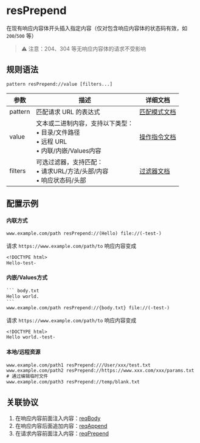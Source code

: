 # resPrepend
在现有响应内容体开头插入指定内容（仅对包含响应内容体的状态码有效，如 `200`/`500` 等）
> ⚠️ 注意：204、304 等无响应内容体的请求不受影响

## 规则语法
``` txt
pattern resPrepend://value [filters...]
```
| 参数    | 描述                                                         | 详细文档                  |
| ------- | ------------------------------------------------------------ | ------------------------- |
| pattern | 匹配请求 URL 的表达式                                        | [匹配模式文档](./pattern) |
| value   | 文本或二进制内容，支持以下类型：<br/>• 目录/文件路径<br/>• 远程 URL<br/>• 内联/内嵌/Values内容 | [操作指令文档](./operation)   |
| filters | 可选过滤器，支持匹配：<br/>• 请求URL/方法/头部/内容<br/>• 响应状态码/头部 | [过滤器文档](./filters) |

## 配置示例
#### 内联方式
``` txt
www.example.com/path resPrepend://(Hello) file://(-test-)
```
请求 `https://www.example.com/path/to` 响应内容变成
``` txt
<!DOCTYPE html>
Hello-test-
```

#### 内嵌/Values方式
```` txt
``` body.txt
Hello world.
```
www.example.com/path resPrepend://{body.txt} file://(-test-)
````
请求 `https://www.example.com/path/to` 响应内容变成
``` txt
<!DOCTYPE html>
Hello world.-test-
```

#### 本地/远程资源

```` txt
www.example.com/path1 resPrepend:///User/xxx/test.txt
www.example.com/path2 resPrepend://https://www.xxx.com/xxx/params.txt
# 通过编辑临时文件
www.example.com/path3 resPrepend://temp/blank.txt
````

## 关联协议
1. 在响应内容前面注入内容：[reqBody](./reqBody)
2. 在响应内容后面追加内容：[reqAppend](./reqAppend)
3. 在请求内容前面注入内容：[reqPrepend](./reqPrepend)


